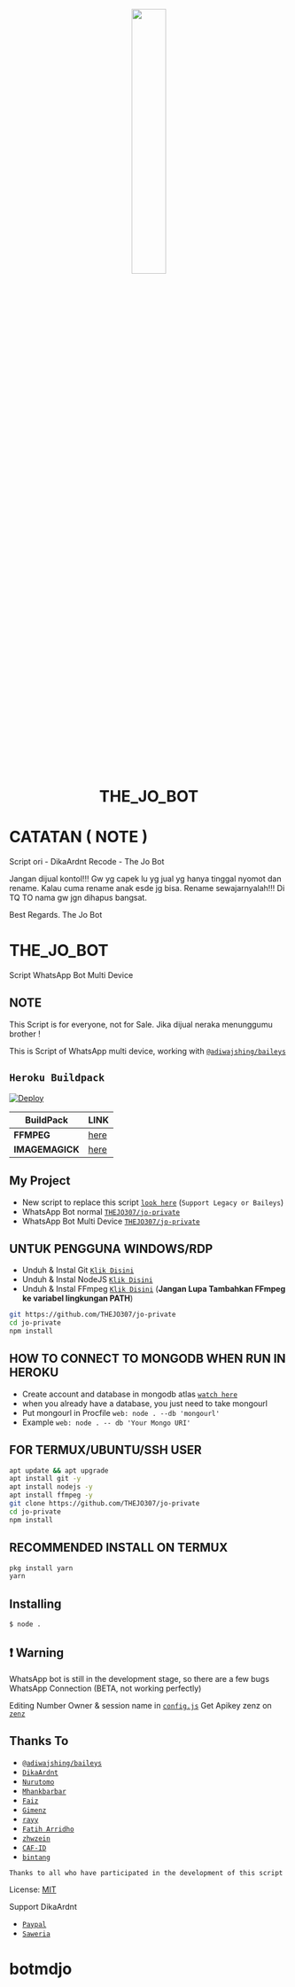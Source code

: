 <p align="center">
	<img src="https://telegra.ph/file/094abb98c63d1fbac703e.jpg" width="35%" style="margin-left: auto;margin-right: auto;display: block;">
</p>
<h1 align="center">THE_JO_BOT</h1>

# CATATAN ( NOTE )
Script ori - DikaArdnt
Recode - The Jo Bot

Jangan dijual kontol!!!
Gw yg capek lu yg jual yg hanya tinggal nyomot dan rename.
Kalau cuma rename anak esde jg bisa.
Rename sewajarnyalah!!!
Di TQ TO nama gw jgn dihapus bangsat.

Best Regards. The Jo Bot

# THE_JO_BOT
Script WhatsApp Bot Multi Device

## NOTE
This Script is for everyone, not for Sale. Jika dijual neraka menunggumu brother !

This is Script of WhatsApp multi device, working with [`@adiwajshing/baileys`](https://github.com/adiwajshing/baileys)

## ```Heroku Buildpack```
[![Deploy](https://www.herokucdn.com/deploy/button.svg)](https://heroku.com/deploy?template=https://github.com/THEJO307/jo-private)

| BuildPack | LINK |
|--------|--------|
| **FFMPEG** |[here](https://github.com/jonathanong/heroku-buildpack-ffmpeg-latest) |
| **IMAGEMAGICK** | [here](https://github.com/DuckyTeam/heroku-buildpack-imagemagick) |

## My Project
* New script to replace this script [`look here`](https://github.com/zhwzein/Killua-Zoldyck) (`Support Legacy or Baileys`)
* WhatsApp Bot normal [`THEJO307/jo-private`](https://github.com/THEJO307/jo-private)
* WhatsApp Bot Multi Device [`THEJO307/jo-private`](https://github.com/THEJO307/jo-private)


## UNTUK PENGGUNA WINDOWS/RDP

* Unduh & Instal Git [`Klik Disini`](https://git-scm.com/downloads)
* Unduh & Instal NodeJS [`Klik Disini`](https://nodejs.org/en/download)
* Unduh & Instal FFmpeg [`Klik Disini`](https://ffmpeg.org/download.html) (**Jangan Lupa Tambahkan FFmpeg ke variabel lingkungan PATH**)


```bash
git https://github.com/THEJO307/jo-private
cd jo-private
npm install
```

## HOW TO CONNECT TO MONGODB WHEN RUN IN HEROKU

* Create account and database in mongodb atlas [`watch here`](https://youtu.be/rPqRyYJmx2g)
* when you already have a database, you just need to take mongourl
* Put mongourl in Procfile `web: node . --db 'mongourl'`
* Example `web: node . -- db 'Your Mongo URI'`



## FOR TERMUX/UBUNTU/SSH USER

```bash
apt update && apt upgrade
apt install git -y
apt install nodejs -y
apt install ffmpeg -y
git clone https://github.com/THEJO307/jo-private
cd jo-private
npm install
```

## RECOMMENDED INSTALL ON TERMUX

```bash
pkg install yarn
yarn
```

## Installing
```bash
$ node .
```

## ❗ Warning
WhatsApp bot is still in the development stage, so there are a few bugs
WhatsApp Connection (BETA, not working perfectly)

Editing Number Owner & session name in [`config.js`](https://github.com/THEJO307/jo-private/blob/master/config.js)
Get Apikey zenz on [`zenz`](https://zenzapi.xyz/pricing)


## Thanks To
* [`@adiwajshing/baileys`](https://github.com/adiwajshing/baileys)
* [`DikaArdnt`](https://github.com/DikaArdnt)
* [`Nurutomo`](https://github.com/Nurutomo)
* [`Mhankbarbar`](https://github.com/MhankBarBar)
* [`Faiz`](https://github.com/FaizBastomi)
* [`Gimenz`](https://github.com/Gimenz)
* [`rayy`](https://github.com/rayyreall)
* [`Fatih Arridho`](https://github.com/FatihArridho)
* [`zhwzein`](https://github.com/zhwzein)
* [`CAF-ID`](https://github.com/CAF-ID)
* [`bintang`](https://github.com/Bintangp02)

```Thanks to all who have participated in the development of this script```


License: [MIT](https://en.wikipedia.org/wiki/MIT_License)

Support DikaArdnt
* [`Paypal`](https://www.paypal.me/Cakhaho)
* [`Saweria`](https://saweria.co/DikaArdnt)
# botmdjo
